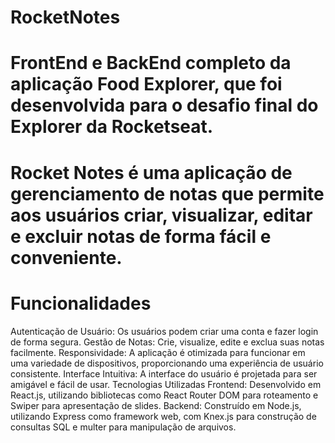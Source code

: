  # RocketNotes
                                                        
# FrontEnd e BackEnd completo da aplicação Food Explorer, que foi desenvolvida para o desafio final do Explorer da Rocketseat.


# Rocket Notes é uma aplicação de gerenciamento de notas que permite aos usuários criar, visualizar, editar e excluir notas de forma fácil e conveniente.

# Funcionalidades
Autenticação de Usuário: Os usuários podem criar uma conta e fazer login de forma segura.
Gestão de Notas: Crie, visualize, edite e exclua suas notas facilmente.
Responsividade: A aplicação é otimizada para funcionar em uma variedade de dispositivos, proporcionando uma experiência de usuário consistente.
Interface Intuitiva: A interface do usuário é projetada para ser amigável e fácil de usar.
Tecnologias Utilizadas
Frontend: Desenvolvido em React.js, utilizando bibliotecas como React Router DOM para roteamento e Swiper para apresentação de slides.
Backend: Construído em Node.js, utilizando Express como framework web, com Knex.js para construção de consultas SQL e multer para manipulação de arquivos.
